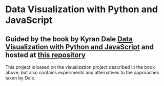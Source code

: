 # Data Visualization with Python and JavaScript
## Guided by the book by Kyran Dale [Data Visualization with Python and JavaScript](https://www.amazon.com/Data-Visualization-Python-JavaScript-Transform/dp/1491920513) and hosted at [this repository](https://github.com/Kyrand/dataviz-with-python-and-js)

This project is based on the visualization project described in the book above, but also contains experiments and alternatives to the approaches taken by Dale.

